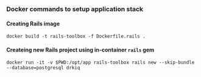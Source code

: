 ### Docker commands to setup application stack

#### Creating Rails image
`docker build -t rails-toolbox -f Dockerfile.rails .`

#### Createing new Rails project using in-container `rails` gem
`docker run -it -v $PWD:/opt/app rails-toolbox rails new --skip-bundle --database=postgresql drkiq`
